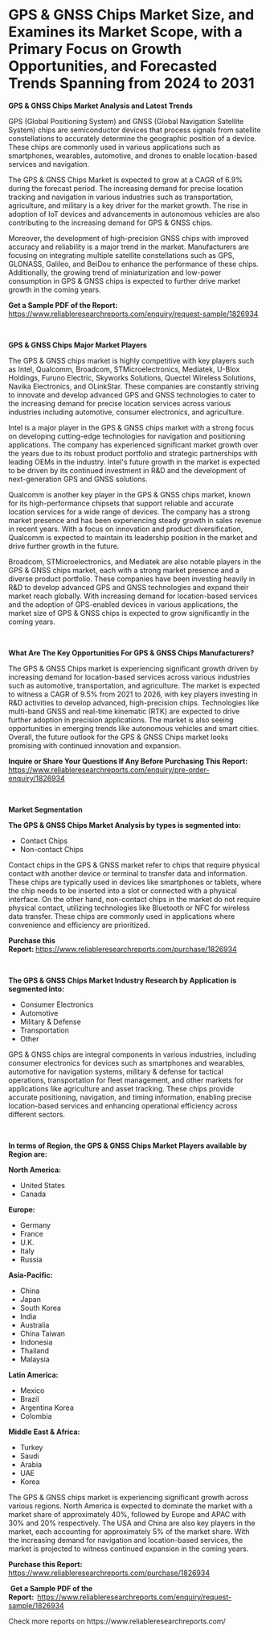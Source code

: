 <p><h1>GPS & GNSS Chips Market Size, and Examines its Market Scope, with a Primary Focus on Growth Opportunities, and Forecasted Trends Spanning from 2024 to 2031</h1></p><p><strong>GPS & GNSS Chips Market Analysis and Latest Trends</strong></p>
<p><p>GPS (Global Positioning System) and GNSS (Global Navigation Satellite System) chips are semiconductor devices that process signals from satellite constellations to accurately determine the geographic position of a device. These chips are commonly used in various applications such as smartphones, wearables, automotive, and drones to enable location-based services and navigation.</p><p>The GPS & GNSS Chips Market is expected to grow at a CAGR of 6.9% during the forecast period. The increasing demand for precise location tracking and navigation in various industries such as transportation, agriculture, and military is a key driver for the market growth. The rise in adoption of IoT devices and advancements in autonomous vehicles are also contributing to the increasing demand for GPS & GNSS chips.</p><p>Moreover, the development of high-precision GNSS chips with improved accuracy and reliability is a major trend in the market. Manufacturers are focusing on integrating multiple satellite constellations such as GPS, GLONASS, Galileo, and BeiDou to enhance the performance of these chips. Additionally, the growing trend of miniaturization and low-power consumption in GPS & GNSS chips is expected to further drive market growth in the coming years.</p></p>
<p><strong>Get a Sample PDF of the Report:&nbsp;</strong> <a href="https://www.reliableresearchreports.com/enquiry/request-sample/1826934">https://www.reliableresearchreports.com/enquiry/request-sample/1826934</a></p>
<p>&nbsp;</p>
<p><strong>GPS & GNSS Chips Major Market Players</strong></p>
<p><p>The GPS & GNSS chips market is highly competitive with key players such as Intel, Qualcomm, Broadcom, STMicroelectronics, Mediatek, U-Blox Holdings, Furuno Electric, Skyworks Solutions, Quectel Wireless Solutions, Navika Electronics, and OLinkStar. These companies are constantly striving to innovate and develop advanced GPS and GNSS technologies to cater to the increasing demand for precise location services across various industries including automotive, consumer electronics, and agriculture.</p><p>Intel is a major player in the GPS & GNSS chips market with a strong focus on developing cutting-edge technologies for navigation and positioning applications. The company has experienced significant market growth over the years due to its robust product portfolio and strategic partnerships with leading OEMs in the industry. Intel's future growth in the market is expected to be driven by its continued investment in R&D and the development of next-generation GPS and GNSS solutions.</p><p>Qualcomm is another key player in the GPS & GNSS chips market, known for its high-performance chipsets that support reliable and accurate location services for a wide range of devices. The company has a strong market presence and has been experiencing steady growth in sales revenue in recent years. With a focus on innovation and product diversification, Qualcomm is expected to maintain its leadership position in the market and drive further growth in the future.</p><p>Broadcom, STMicroelectronics, and Mediatek are also notable players in the GPS & GNSS chips market, each with a strong market presence and a diverse product portfolio. These companies have been investing heavily in R&D to develop advanced GPS and GNSS technologies and expand their market reach globally. With increasing demand for location-based services and the adoption of GPS-enabled devices in various applications, the market size of GPS & GNSS chips is expected to grow significantly in the coming years.</p></p>
<p>&nbsp;</p>
<p><strong>What Are The Key Opportunities For GPS & GNSS Chips Manufacturers?</strong></p>
<p><p>The GPS & GNSS Chips market is experiencing significant growth driven by increasing demand for location-based services across various industries such as automotive, transportation, and agriculture. The market is expected to witness a CAGR of 9.5% from 2021 to 2026, with key players investing in R&D activities to develop advanced, high-precision chips. Technologies like multi-band GNSS and real-time kinematic (RTK) are expected to drive further adoption in precision applications. The market is also seeing opportunities in emerging trends like autonomous vehicles and smart cities. Overall, the future outlook for the GPS & GNSS Chips market looks promising with continued innovation and expansion.</p></p>
<p><strong>Inquire or Share Your Questions If Any Before Purchasing This Report:</strong> <a href="https://www.reliableresearchreports.com/enquiry/pre-order-enquiry/1826934">https://www.reliableresearchreports.com/enquiry/pre-order-enquiry/1826934</a></p>
<p>&nbsp;</p>
<p><strong>Market Segmentation</strong></p>
<p><strong>The GPS & GNSS Chips Market Analysis by types is segmented into:</strong></p>
<p><ul><li>Contact Chips</li><li>Non-contact Chips</li></ul></p>
<p><p>Contact chips in the GPS & GNSS market refer to chips that require physical contact with another device or terminal to transfer data and information. These chips are typically used in devices like smartphones or tablets, where the chip needs to be inserted into a slot or connected with a physical interface. On the other hand, non-contact chips in the market do not require physical contact, utilizing technologies like Bluetooth or NFC for wireless data transfer. These chips are commonly used in applications where convenience and efficiency are prioritized.</p></p>
<p><strong>Purchase this Report:&nbsp;</strong><a href="https://www.reliableresearchreports.com/purchase/1826934">https://www.reliableresearchreports.com/purchase/1826934</a></p>
<p>&nbsp;</p>
<p><strong>The GPS & GNSS Chips Market Industry Research by Application is segmented into:</strong></p>
<p><ul><li>Consumer Electronics</li><li>Automotive</li><li>Military & Defense</li><li>Transportation</li><li>Other</li></ul></p>
<p><p>GPS & GNSS chips are integral components in various industries, including consumer electronics for devices such as smartphones and wearables, automotive for navigation systems, military & defense for tactical operations, transportation for fleet management, and other markets for applications like agriculture and asset tracking. These chips provide accurate positioning, navigation, and timing information, enabling precise location-based services and enhancing operational efficiency across different sectors.</p></p>
<p>&nbsp;</p>
<p><strong>In terms of Region, the GPS & GNSS Chips Market Players available by Region are:</strong></p>
<p>
    <p> <strong> North America: </strong>
        <ul>
            <li>United States</li>
            <li>Canada</li>
        </ul>
        </p> 
    <p> <strong> Europe: </strong>
        <ul>
            <li>Germany</li>
            <li>France</li>
            <li>U.K.</li>
            <li>Italy</li>
            <li>Russia</li>
        </ul>
        </p> 
    <p> <strong> Asia-Pacific: </strong>
        <ul>
            <li>China</li>
            <li>Japan</li>
            <li>South Korea</li>
            <li>India</li>
            <li>Australia</li>
            <li>China Taiwan</li>
            <li>Indonesia</li>
            <li>Thailand</li>
            <li>Malaysia</li>
        </ul>
        </p> 
    <p> <strong> Latin America: </strong>
        <ul>
            <li>Mexico</li>
            <li>Brazil</li>
            <li>Argentina Korea</li>
            <li>Colombia</li>
        </ul>
        </p> 
    <p> <strong> Middle East & Africa: </strong>
        <ul>
            <li>Turkey</li>
            <li>Saudi</li>
            <li>Arabia</li>
            <li>UAE</li>
            <li>Korea</li>
        </ul>
    </p>
    </p>
<p><p>The GPS & GNSS chips market is experiencing significant growth across various regions. North America is expected to dominate the market with a market share of approximately 40%, followed by Europe and APAC with 30% and 20% respectively. The USA and China are also key players in the market, each accounting for approximately 5% of the market share. With the increasing demand for navigation and location-based services, the market is projected to witness continued expansion in the coming years.</p></p>
<p><strong>Purchase this Report: </strong><a href="https://www.reliableresearchreports.com/purchase/1826934">https://www.reliableresearchreports.com/purchase/1826934</a></p>
<p>&nbsp;<strong>Get a Sample PDF of the Report:&nbsp;&nbsp;</strong><a href="https://www.reliableresearchreports.com/enquiry/request-sample/1826934">https://www.reliableresearchreports.com/enquiry/request-sample/1826934</a></p>
<p><strong></strong></p>
<p>Check more reports on https://www.reliableresearchreports.com/</p>